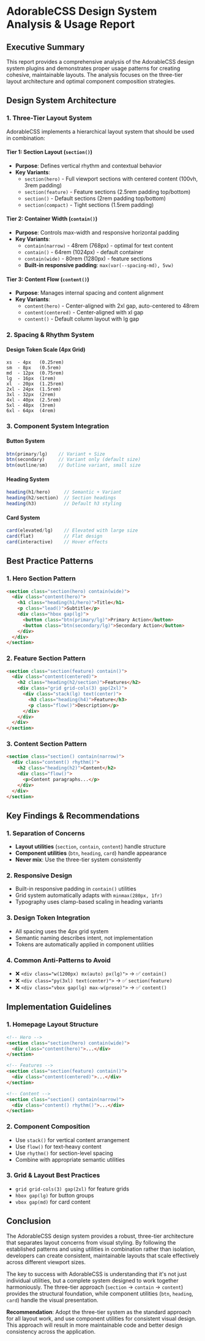 # AdorableCSS Design System Analysis & Usage Report

## Executive Summary

This report provides a comprehensive analysis of the AdorableCSS design system plugins and demonstrates proper usage patterns for creating cohesive, maintainable layouts. The analysis focuses on the three-tier layout architecture and optimal component composition strategies.

## Design System Architecture

### 1. Three-Tier Layout System

AdorableCSS implements a hierarchical layout system that should be used in combination:

#### Tier 1: Section Layout (`section()`)
- **Purpose**: Defines vertical rhythm and contextual behavior
- **Key Variants**:
  - `section(hero)` - Full viewport sections with centered content (100vh, 3rem padding)
  - `section(feature)` - Feature sections (2.5rem padding top/bottom)
  - `section()` - Default sections (2rem padding top/bottom)
  - `section(compact)` - Tight sections (1.5rem padding)

#### Tier 2: Container Width (`contain()`)
- **Purpose**: Controls max-width and responsive horizontal padding
- **Key Variants**:
  - `contain(narrow)` - 48rem (768px) - optimal for text content
  - `contain()` - 64rem (1024px) - default container
  - `contain(wide)` - 80rem (1280px) - feature sections
  - **Built-in responsive padding**: `max(var(--spacing-md), 5vw)`

#### Tier 3: Content Flow (`content()`)
- **Purpose**: Manages internal spacing and content alignment
- **Key Variants**:
  - `content(hero)` - Center-aligned with 2xl gap, auto-centered to 48rem
  - `content(centered)` - Center-aligned with xl gap
  - `content()` - Default column layout with lg gap

### 2. Spacing & Rhythm System

#### Design Token Scale (4px Grid)
```
xs  - 4px   (0.25rem)
sm  - 8px   (0.5rem)
md  - 12px  (0.75rem)
lg  - 16px  (1rem)
xl  - 20px  (1.25rem)
2xl - 24px  (1.5rem)
3xl - 32px  (2rem)
4xl - 40px  (2.5rem)
5xl - 48px  (3rem)
6xl - 64px  (4rem)
```

### 3. Component System Integration

#### Button System
```typescript
btn(primary/lg)    // Variant + Size
btn(secondary)     // Variant only (default size)
btn(outline/sm)    // Outline variant, small size
```

#### Heading System
```typescript
heading(h1/hero)     // Semantic + Variant
heading(h2/section)  // Section headings
heading(h3)          // Default h3 styling
```

#### Card System
```typescript
card(elevated/lg)    // Elevated with large size
card(flat)           // Flat design
card(interactive)    // Hover effects
```

## Best Practice Patterns

### 1. Hero Section Pattern
```html
<section class="section(hero) contain(wide)">
  <div class="content(hero)">
    <h1 class="heading(h1/hero)">Title</h1>
    <p class="lead()">Subtitle</p>
    <div class="hbox gap(lg)">
      <button class="btn(primary/lg)">Primary Action</button>
      <button class="btn(secondary/lg)">Secondary Action</button>
    </div>
  </div>
</section>
```

### 2. Feature Section Pattern
```html
<section class="section(feature) contain()">
  <div class="content(centered)">
    <h2 class="heading(h2/section)">Features</h2>
    <div class="grid grid-cols(3) gap(2xl)">
      <div class="stack(lg) text(center)">
        <h3 class="heading(h4)">Feature</h3>
        <p class="flow()">Description</p>
      </div>
    </div>
  </div>
</section>
```

### 3. Content Section Pattern
```html
<section class="section() contain(narrow)">
  <div class="content() rhythm()">
    <h2 class="heading(h2)">Content</h2>
    <div class="flow()">
      <p>Content paragraphs...</p>
    </div>
  </div>
</section>
```

## Key Findings & Recommendations

### 1. Separation of Concerns
- **Layout utilities** (`section`, `contain`, `content`) handle structure
- **Component utilities** (`btn`, `heading`, `card`) handle appearance
- **Never mix**: Use the three-tier system consistently

### 2. Responsive Design
- Built-in responsive padding in `contain()` utilities
- Grid system automatically adapts with `minmax(280px, 1fr)`
- Typography uses clamp-based scaling in heading variants

### 3. Design Token Integration
- All spacing uses the 4px grid system
- Semantic naming describes intent, not implementation
- Tokens are automatically applied in component utilities

### 4. Common Anti-Patterns to Avoid
- ❌ `<div class="w(1200px) mx(auto) px(lg)">` → ✅ `contain()`
- ❌ `<div class="py(3xl) text(center)">` → ✅ `section(feature)`
- ❌ `<div class="vbox gap(lg) max-w(prose)">` → ✅ `content()`

## Implementation Guidelines

### 1. Homepage Layout Structure
```html
<!-- Hero -->
<section class="section(hero) contain(wide)">
  <div class="content(hero)">...</div>
</section>

<!-- Features -->
<section class="section(feature) contain()">
  <div class="content(centered)">...</div>
</section>

<!-- Content -->
<section class="section() contain(narrow)">
  <div class="content() rhythm()">...</div>
</section>
```

### 2. Component Composition
- Use `stack()` for vertical content arrangement
- Use `flow()` for text-heavy content
- Use `rhythm()` for section-level spacing
- Combine with appropriate semantic utilities

### 3. Grid & Layout Best Practices
- `grid grid-cols(3) gap(2xl)` for feature grids
- `hbox gap(lg)` for button groups
- `vbox gap(md)` for card content

## Conclusion

The AdorableCSS design system provides a robust, three-tier architecture that separates layout concerns from visual styling. By following the established patterns and using utilities in combination rather than isolation, developers can create consistent, maintainable layouts that scale effectively across different viewport sizes.

The key to success with AdorableCSS is understanding that it's not just individual utilities, but a complete system designed to work together harmoniously. The three-tier approach (`section` → `contain` → `content`) provides the structural foundation, while component utilities (`btn`, `heading`, `card`) handle the visual presentation.

**Recommendation**: Adopt the three-tier system as the standard approach for all layout work, and use component utilities for consistent visual design. This approach will result in more maintainable code and better design consistency across the application.